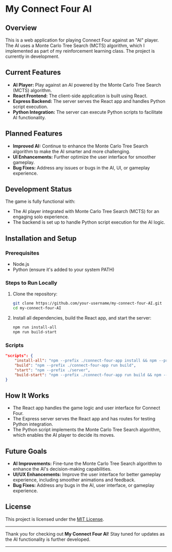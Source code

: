 # My Connect Four AI

## Overview
This is a web application for playing Connect Four against an "AI" player. The AI uses a Monte Carlo Tree Search (MCTS) algorithm, which I implemented as part of my reinforcement learning class. The project is currently in development.

## Current Features
- **AI Player:** Play against an AI powered by the Monte Carlo Tree Search (MCTS) algorithm.
- **React Frontend:** The client-side application is built using React.
- **Express Backend:** The server serves the React app and handles Python script execution.
- **Python Integration:** The server can execute Python scripts to facilitate AI functionality.

## Planned Features
- **Improved AI:** Continue to enhance the Monte Carlo Tree Search algorithm to make the AI smarter and more challenging.
- **UI Enhancements:** Further optimize the user interface for smoother gameplay.
- **Bug Fixes:** Address any issues or bugs in the AI, UI, or gameplay experience.

## Development Status
The game is fully functional with:
- The AI player integrated with Monte Carlo Tree Search (MCTS) for an engaging solo experience.
- The backend is set up to handle Python script execution for the AI logic.

## Installation and Setup

### Prerequisites
- Node.js
- Python (ensure it's added to your system PATH)

### Steps to Run Locally
1. Clone the repository:
   ```bash
   git clone https://github.com/your-username/my-connect-four-AI.git
   cd my-connect-four-AI
   ```
2. Install all dependencies, build the React app, and start the server:
   ```bash
   npm run install-all
   npm run build-start
   ```

### Scripts
```json
"scripts": {
    "install-all": "npm --prefix ./connect-four-app install && npm --prefix ./server install",
    "build": "npm --prefix ./connect-four-app run build",
    "start": "npm --prefix ./server",
    "build-start": "npm --prefix ./connect-four-app run build && npm --prefix ./server start"
}
```

## How It Works
- The React app handles the game logic and user interface for Connect Four.
- The Express server serves the React app and has routes for testing Python integration.
- The Python script implements the Monte Carlo Tree Search algorithm, which enables the AI player to decide its moves.

## Future Goals
- **AI Improvements:** Fine-tune the Monte Carlo Tree Search algorithm to enhance the AI's decision-making capabilities.
- **UI/UX Enhancements:** Improve the user interface for better gameplay experience, including smoother animations and feedback.
- **Bug Fixes:** Address any bugs in the AI, user interface, or gameplay experience.

## License
This project is licensed under the [MIT License](LICENSE).

---

Thank you for checking out **My Connect Four AI**! Stay tuned for updates as the AI functionality is further developed.

--- 